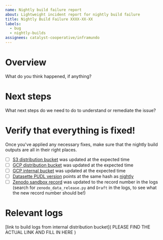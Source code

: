 ```yaml
---
name: Nightly build failure report
about: Lightweight incident report for nightly build failure
title: Nightly Build Failure XXXX-XX-XX
labels:
  - bug
  - nightly-builds
assignees: catalyst-cooperative/inframundo
---
```


# Overview

What do you think happened, if anything?

# Next steps

What next steps do we need to do to understand or remediate the issue?

# Verify that everything is fixed!

Once you've applied any necessary fixes, make sure that the nightly build outputs are all in their right places.

- [ ] [S3 distribution bucket](https://s3.console.aws.amazon.com/s3/buckets/pudl.catalyst.coop?region=us-west-2&bucketType=general&prefix=nightly/&showversions=false) was updated at the expected time
- [ ] [GCP distribution bucket](https://console.cloud.google.com/storage/browser/pudl.catalyst.coop/nightly;tab=objects?project=catalyst-cooperative-pudl) was updated at the expected time
- [ ] [GCP internal bucket](https://console.cloud.google.com/storage/browser/builds.catalyst.coop) was updated at the expected time
- [ ] [Datasette PUDL version](https://data.catalyst.coop/pudl/core_pudl__codes_datasources) points at the same hash as [nightly](https://github.com/catalyst-cooperative/pudl/tree/nightly)
- [ ] [Zenodo sandbox record](https://sandbox.zenodo.org/doi/10.5072/zenodo.5563) was updated to the record number in the logs (search for `zenodo_data_release.py` and `Draft` in the logs, to see what the new record number should be!)

# Relevant logs
[link to build logs from internal distribution bucket]( PLEASE FIND THE ACTUAL LINK AND FILL IN HERE )

```
```
